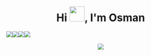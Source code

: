 <h1 align="center"> 
  Hi <img src="https://raw.githubusercontent.com/MartinHeinz/MartinHeinz/master/wave.gif" width="40px" />, I'm Osman 
</h1>

<!---
<h2 align="center"> 
  I'm a Web Developer from TURKEY <img src="https://emojipedia-us.s3.dualstack.us-west-1.amazonaws.com/thumbs/160/whatsapp/314/flag-turkey_1f1f9-1f1f7.png" width="30px" />
</h2>
---->
<!--
**OsmanOnat/OsmanOnat** is a ✨ _special_ ✨ repository because its `README.md` (this file) appears on your GitHub profile.

Here are some ideas to get you started:

- 🔭 I’m currently working on ...
- 🌱 I’m currently learning ...
- 👯 I’m looking to collaborate on ...
- 🤔 I’m looking for help with ...
- 💬 Ask me about ...
- 📫 How to reach me: ...
- 😄 Pronouns: ...
- ⚡ Fun fact: ...
-->

<div align="center" style="display: flex;">
  <img src="https://img.shields.io/badge/HTML5-E34F26?style=for-the-badge&logo=html5&logoColor=white" />
  <img src="https://img.shields.io/badge/Sass-CC6699?style=for-the-badge&logo=sass&logoColor=white" />
  <img src="https://img.shields.io/badge/PHP-777BB4?style=for-the-badge&logo=php&logoColor=white" />
  <img src="https://img.shields.io/badge/Wordpress-21759B?style=for-the-badge&logo=wordpress&logoColor=white" />
</div>
<br />
<div align="center">
    <img src="https://github-readme-stats.vercel.app/api/top-langs/?username=osmanonat&layout=compact&show_icons=true&title_color=ffffff&icon_color=34abeb&text_color=daf7dc&bg_color=151515" style="vertical-align: top;" />
    <!--<img src="https://github-readme-stats.vercel.app/api?username=anuraghazra&show_icons=true&title_color=ffffff&icon_color=34abeb&text_color=daf7dc&bg_color=151515" />-->
</div>
